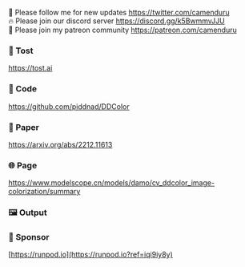 🐣 Please follow me for new updates https://twitter.com/camenduru <br />
🔥 Please join our discord server https://discord.gg/k5BwmmvJJU <br />
🥳 Please join my patreon community https://patreon.com/camenduru <br />

###  🥪 Tost
https://tost.ai

### 🧬 Code
https://github.com/piddnad/DDColor

### 📄 Paper
https://arxiv.org/abs/2212.11613

### 🌐 Page
https://www.modelscope.cn/models/damo/cv_ddcolor_image-colorization/summary

### 🖼 Output

### 🏢 Sponsor
[https://runpod.io](https://runpod.io?ref=iqi9iy8y)

